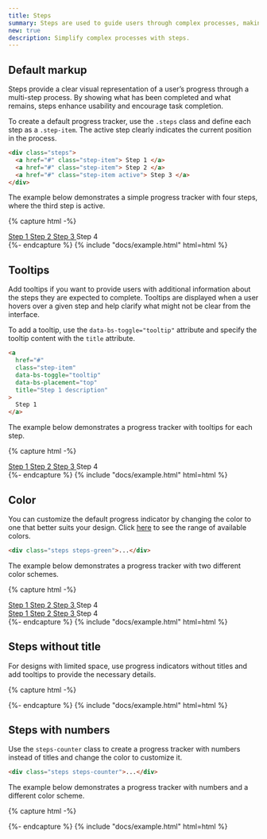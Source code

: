 ```yaml
---
title: Steps
summary: Steps are used to guide users through complex processes, making them easier and more intuitive. Breaking a multi-step process into smaller parts and tracking progress along the way helps users complete it successfully.
new: true
description: Simplify complex processes with steps.
---
```


## Default markup

Steps provide a clear visual representation of a user’s progress through a multi-step process. By showing what has been completed and what remains, steps enhance usability and encourage task completion.

To create a default progress tracker, use the `.steps` class and define each step as a `.step-item`. The active step clearly indicates the current position in the process. 

```html
<div class="steps">
  <a href="#" class="step-item"> Step 1 </a>
  <a href="#" class="step-item"> Step 2 </a>
  <a href="#" class="step-item active"> Step 3 </a>
</div>
```

The example below demonstrates a simple progress tracker with four steps, where the third step is active.

{% capture html -%}
<div class="steps">
  <a href="#" class="step-item"> Step 1 </a>
  <a href="#" class="step-item"> Step 2 </a>
  <a href="#" class="step-item active"> Step 3 </a>
  <span href="#" class="step-item"> Step 4 </span>
</div>
{%- endcapture %}
{% include "docs/example.html" html=html %}

## Tooltips

Add tooltips if you want to provide users with additional information about the steps they are expected to complete. Tooltips are displayed when a user hovers over a given step and help clarify what might not be clear from the interface.

To add a tooltip, use the `data-bs-toggle="tooltip"` attribute and specify the tooltip content with the `title` attribute.

```html
<a
  href="#"
  class="step-item"
  data-bs-toggle="tooltip"
  data-bs-placement="top"
  title="Step 1 description"
>
  Step 1
</a>
```

The example below demonstrates a progress tracker with tooltips for each step.

{% capture html -%}
<div class="steps">
  <a
    href="#"
    class="step-item"
    data-bs-toggle="tooltip"
    data-bs-placement="top"
    title="Step 1 description"
  >
    Step 1
  </a>
  <a
    href="#"
    class="step-item"
    data-bs-toggle="tooltip"
    data-bs-placement="top"
    title="Step 2 description"
  >
    Step 2
  </a>
  <a
    href="#"
    class="step-item active"
    data-bs-toggle="tooltip"
    data-bs-placement="top"
    title="Step 3 description"
  >
    Step 3
  </a>
  <span
    href="#"
    class="step-item"
    data-bs-toggle="tooltip"
    data-bs-placement="top"
    title="Step 4 description"
  >
    Step 4
  </span>
</div>
{%- endcapture %}
{% include "docs/example.html" html=html %}

## Color

You can customize the default progress indicator by changing the color to one that better suits your design. Click [here](/img/ui/base/colors) to see the range of available colors.

```html
<div class="steps steps-green">...</div>
```

The example below demonstrates a progress tracker with two different color schemes.

{% capture html -%}
<div class="steps steps-green">
  <a href="#" class="step-item"> Step 1 </a>
  <a href="#" class="step-item"> Step 2 </a>
  <a href="#" class="step-item active"> Step 3 </a>
  <span href="#" class="step-item"> Step 4 </span>
</div>
<div class="steps steps-red">
  <a href="#" class="step-item"> Step 1 </a>
  <a href="#" class="step-item"> Step 2 </a>
  <a href="#" class="step-item active"> Step 3 </a>
  <span href="#" class="step-item"> Step 4 </span>
</div>
{%- endcapture %}
{% include "docs/example.html" html=html %}

## Steps without title

For designs with limited space, use progress indicators without titles and add tooltips to provide the necessary details.

{% capture html -%}
<div class="steps">
  <a
    href="#"
    class="step-item"
    data-bs-toggle="tooltip"
    data-bs-placement="top"
    title="Step 1 description"
  ></a>
  <a
    href="#"
    class="step-item"
    data-bs-toggle="tooltip"
    data-bs-placement="top"
    title="Step 2 description"
  ></a>
  <a
    href="#"
    class="step-item active"
    data-bs-toggle="tooltip"
    data-bs-placement="top"
    title="Step 3 description"
  ></a>
  <span
    href="#"
    class="step-item"
    data-bs-toggle="tooltip"
    data-bs-placement="top"
    title="Step 4 description"
  ></span>
</div>
{%- endcapture %}
{% include "docs/example.html" html=html %}

## Steps with numbers

Use the `steps-counter` class to create a progress tracker with numbers instead of titles and change the color to customize it. 

```html
<div class="steps steps-counter">...</div>
```

The example below demonstrates a progress tracker with numbers and a different color scheme.

{% capture html -%}
<div class="steps steps-counter">
  <a href="#" class="step-item"></a>
  <a href="#" class="step-item active"></a>
  <span href="#" class="step-item"></span>
  <span href="#" class="step-item"></span>
  <span href="#" class="step-item"></span>
</div>
{%- endcapture %}
{% include "docs/example.html" html=html %}
